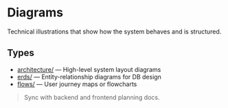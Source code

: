<!--
START OF: docs/design-assets/diagrams/README.md
Purpose: Store technical diagrams such as architecture, flowcharts, and ERDs.
Update Frequency: When system design or workflows change.
Location: docs/design-assets/diagrams/README.md
-->

# Diagrams

Technical illustrations that show how the system behaves and is structured.

## Types

- [architecture/](architecture/README.md) — High-level system layout diagrams
- [erds/](erds/README.md) — Entity-relationship diagrams for DB design
- [flows/](flows/README.md) — User journey maps or flowcharts

> Sync with backend and frontend planning docs.

<!-- END OF: docs/design-assets/diagrams/README.md -->

